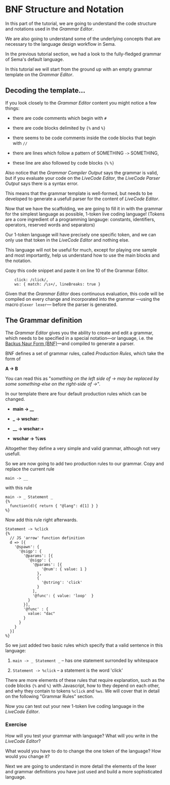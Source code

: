 # BNF Structure and Notation
 
In this part of the tutorial, we are going to understand the code structure and notations used in the *Grammar Editor*. 

We are also going to understand some of the underlying concepts that are necessary to the language design workflow in Sema.

In the previous tutorial section, we had a look to the fully-fledged grammar of Sema's default language.

In this tutorial we will start from the ground up with an empty grammar template on the *Grammar Editor*.

## Decoding the template...

If you look closely to the *Grammar Editor* content you might notice a few things:

*  there are code comments which begin with ```#```

*  there are code blocks delimited by ```{%``` and ```%}```

*  there seems to be code comments inside the code blocks that begin with ```//``` 

*  there are lines which follow a pattern of SOMETHING ```->``` SOMETHING, 

*  these line are also followed by code blocks ```{%``` ```%}```

Also notice that the *Grammar Compiler Output* says the grammar is valid, but if you evaluate your code on the *LiveCode Editor*, the *LiveCode Parser Output* says there is a syntax error.

This means that the grammar template is well-formed, but needs to be developed to generate a usefull parser for the content of *LiveCode Editor*. 

Now that we have the scaffolding, we are going to fill it in with the grammar for the simplest language as possible, 1-token live coding language! (Tokens are a core ingredient of a programming langauge: constants, identifiers, operators, reserved words and separators)

Our 1-token language will have precisely one specific token, and we can only use that token in the *LiveCode Editor* and nothing else. 

This language will not be useful for much, except for playing one sample and most importantly, help us understand how to use the main blocks and the notation.  

Copy this code snippet and paste it on line 10 of the Grammar Editor.

```
	click: /click/,
	ws: { match: /\s+/, lineBreaks: true }
```

Given that the *Grammar Editor* does continuous evaluation, this code will be compiled on every change and incorporated into the grammar —using the macro `@lexer lexer`— before the parser is generated.


## The Grammar definition

The *Grammar Editor* gives you the ability to create and edit a grammar, which needs to be specified in a special notation—or language, i.e. the [Backus Naur Form (BNF)](http://hardmath123.github.io/earley.html)—and compiled to generate a parser.

BNF defines a set of grammar rules, called *Production Rules*, which take the form of 

**A -> B**

You can read this as "*something on the left side of -> may be replaced by some something-else on the right-side of ->*". 


In our template there are four default production rules which can be changed. 

* **main -> __** 

* **_  -> wschar:**

* **__ -> wschar:+**

* **wschar -> %ws**

Altogether they define a very simple and valid grammar, although not very usefull.

So we are now going to add two production rules to our grammar. Copy and replace the current rule

``` main -> __ ```

with this rule

```
main -> _ Statement _
{%
  function(d){ return { "@lang": d[1] } } 
%}
```

Now add this rule right afterwards.

```
Statement -> %click
{% 
  // JS 'arrow' function definition 
  d => [{
    '@spawn': {
      '@sigp': {
        '@params': [{        
          '@sigp': { 
            '@params': [{
                '@num': { value: 1 }
              },
              {
                '@string': 'click'
              }
            ],
            '@func': { value: 'loop'  }
          }
        }],
        '@func' : {
          value: "dac"
        }
      }
    }
  }]
%}
```

So we just added two basic rules which specify that a valid sentence in this language:

1.  `main -> _ Statement _` – has one statement surronded by whitespace

2.  `Statement -> %click` – a statement is the word 'click' 

There are more elements of these rules that require explanation, such as the code blocks `{%` and `%}` with Javascript, how to they depend on each other, and why they contain to tokens `%click` and `%ws`. We will cover that in detail on the following "Grammar Rules" section. 


Now you can test out your new 1-token live coding language in the *LiveCode Editor*.



### Exercise 

How will you test your grammar with language? What will you write in the *LiveCode Editor*?

What would you have to do to change the one token of the language? How would you change it?


Next we are going to understand in more detail the elements of the lexer and grammar definitions you have just used and build a more sophisticated language.










